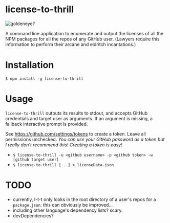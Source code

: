 # license-to-thrill

![goldeneye?](https://media.giphy.com/media/iu63aOVVFspQQ/giphy.gif)

A command line application to enumerate and output the licenses of all the NPM packages for all the repos of any GitHub user.
(Lawyers require this information to perform their arcane and eldritch incantations.)

# Installation

`$ npm install -g license-to-thrill`

# Usage

`license-to-thrill` outputs its results to stdout, and accepts GitHub credentials and target user as arguments. If an argument is missing, a fallback interactive prompt is provided.

See https://github.com/settings/tokens to create a token. Leave all permissions unchecked. _You can use your GitHub password as a token but I really don't recommend this! Creating a token is easy!_

- `$ license-to-thrill -u <github username> -p <github token> -w [github target user]`
- `$ license-to-thrill [...] > licenseData.json`

# TODO

- currently, l-t-t only looks in the root directory of a user's repos for a `package.json`. this can obviously be improved...
- including other language's dependency lists? scary.
- devDependencies?
